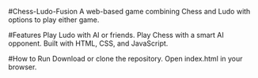 #Chess-Ludo-Fusion
A web-based game combining Chess and Ludo with options to play either game.

#Features
Play Ludo with AI or friends.
Play Chess with a smart AI opponent.
Built with HTML, CSS, and JavaScript.

#How to Run
Download or clone the repository.
Open index.html in your browser.
